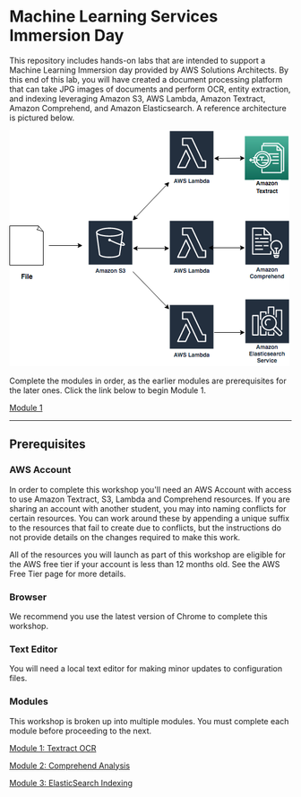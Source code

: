 # Machine Learning Services Immersion Day

This repository includes hands-on labs that are intended to support a Machine Learning Immersion day provided by AWS Solutions Architects. By this end of this lab, you will have created a document processing platform that can take JPG images of documents and perform OCR, entity extraction, and indexing leveraging Amazon S3, AWS Lambda, Amazon Textract, Amazon Comprehend, and Amazon Elasticsearch.  A reference architecture is pictured below.

![ML-Architecture](ml-architecture.png)

Complete the modules in order, as the earlier modules are prerequisites for the later ones. Click the link below to begin Module 1.

[Module 1](Module_1/README.md)

---

## Prerequisites
### AWS Account

In order to complete this workshop you'll need an AWS Account with access to use Amazon Textract, S3, Lambda and Comprehend resources. If you are sharing an account with another student, you may into naming conflicts for certain resources. You can work around these by appending a unique suffix to the resources that fail to create due to conflicts, but the instructions do not provide details on the changes required to make this work.

All of the resources you will launch as part of this workshop are eligible for the AWS free tier if your account is less than 12 months old. See the AWS Free Tier page for more details.
### Browser

We recommend you use the latest version of Chrome to complete this workshop.
### Text Editor

You will need a local text editor for making minor updates to configuration files.
### Modules

This workshop is broken up into multiple modules. You must complete each module before proceeding to the next.

[Module 1: Textract OCR](Module_1/README.md)

[Module 2: Comprehend Analysis](Module_2/README.md)

[Module 3: ElasticSearch Indexing](Module_3/README.md)
